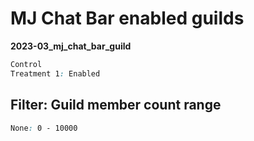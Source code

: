 # MJ Chat Bar enabled guilds

**2023-03_mj_chat_bar_guild**

```css
Control
Treatment 1: Enabled
```

## Filter: Guild member count range
```css
None: 0 - 10000
```

